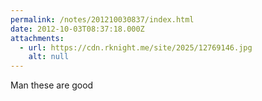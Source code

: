 ```yaml
---
permalink: /notes/201210030837/index.html
date: 2012-10-03T08:37:18.000Z
attachments:
  - url: https://cdn.rknight.me/site/2025/12769146.jpg
    alt: null
---
```


Man these are good
